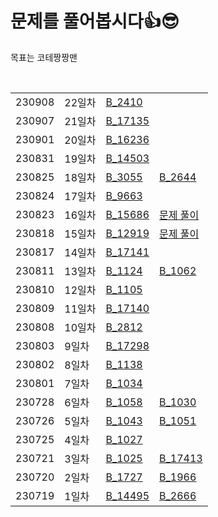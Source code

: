 # 문제를 풀어봅시다👍😎
목표는 코테짱짱맨

<br>
<table>
   <tr>
<td>230908</td><td>22일차</td><td><a href ="/here/B_2410.java" >B_2410</a></td><td></td>
  </tr>
   <tr>
<td>230907</td><td>21일차</td><td><a href ="/here/B_17135.java" >B_17135</a></td><td></td>
  </tr>
   <tr>
<td>230901</td><td>20일차</td><td><a href ="/here/B_16236.java" >B_16236</a></td><td></td>
  </tr>
  <tr>
<td>230831</td><td>19일차</td><td><a href ="/here/B_14503.java" >B_14503</a></td><td></td>
  </tr>
  <tr>
<td>230825</td><td>18일차</td><td><a href ="/here/B_3055.java" >B_3055</a></td><td><a href ="/here/B_2644.java" >B_2644</a></td>
  </tr>
  <tr>
<td>230824</td><td>17일차</td><td><a href ="/here/B_9663.java" >B_9663</a></td><td></td>
  </tr>
  <tr>
<td>230823</td><td>16일차</td><td><a href ="/here/B_15686.java" >B_15686</a></td><td><a href = "https://nebulaisme.tistory.com/82">문제 풀이</a></td>
  </tr>
<tr>
<td>230818</td><td>15일차</td><td><a href ="/here/B_12919.java" >B_12919</a></td><td><a href = "https://nebulaisme.tistory.com/78">문제 풀이</a></td>
  </tr>
<tr>
<td>230817</td><td>14일차</td><td><a href ="/here/B_17141.java" >B_17141</a></td><td></td>
  </tr>
   <tr>
<td>230811</td><td>13일차</td><td><a href ="/here/B_1124.java" >B_1124</a></td><td><a href ="/here/B_1062.java" >B_1062</a></td>
  </tr>
  <tr>
<td>230810</td><td>12일차</td><td><a href ="/here/B_1105.java" >B_1105</a></td><td></td>
  </tr>
  <tr>
<td>230809</td><td>11일차</td><td><a href ="/here/B_17140.java" >B_17140</a></td><td></td>
  </tr>
<tr>
<td>230808</td><td>10일차</td><td><a href ="/here/B_2812.java" >B_2812</a></td><td></td>
  </tr>
  <tr>
<td>230803</td><td>9일차</td><td><a href ="/here/B_17298.java" >B_17298</a></td><td></td>
  </tr>
  <tr>
<td>230802</td><td>8일차</td><td><a href ="/here/B_1138.java" > B_1138</a></td><td></td>
  </tr>
  <tr>
<td>230801</td><td>7일차</td><td><a href ="/here/B_1034.java" > B_1034</a></td><td></td>
  </tr>
  <tr>
<td>230728</td><td>6일차</td><td><a href ="/here/B_1058.java" > B_1058</a></td><td><a href ="/here/B_1030.java" > B_1030</a></td>
  </tr>
  <tr>
<td>230726</td><td>5일차</td><td><a href ="/here/B_1043_2.java" > B_1043</a></td><td><a href ="/here/B_1051.java" > B_1051</a></td>
  </tr>
  <tr>
<td>230725</td><td>4일차</td><td><a href ="/here/B_1027.java" > B_1027</a></td><td></td>
  </tr><tr>
<td>230721</td><td>3일차</td><td><a href ="/here/B_1025.java" > B_1025</a></td><td> <a href ="/here/B_17413.java" > B_17413 </a> </td>
  </tr><tr>
<td>230720</td><td>2일차</td><td><a href ="/here/B_1727.java" > B_1727 </a></td><td><a href ="/here/B_1966.java" > B_1966</a></td>
  </tr><tr>
<td>230719</td><td>1일차</td><td><a href ="/here/B_14495.java" > B_14495</a></td><td> <a href ="/here/B_2666.java" > B_2666</a></td>
  </tr>
</table>


